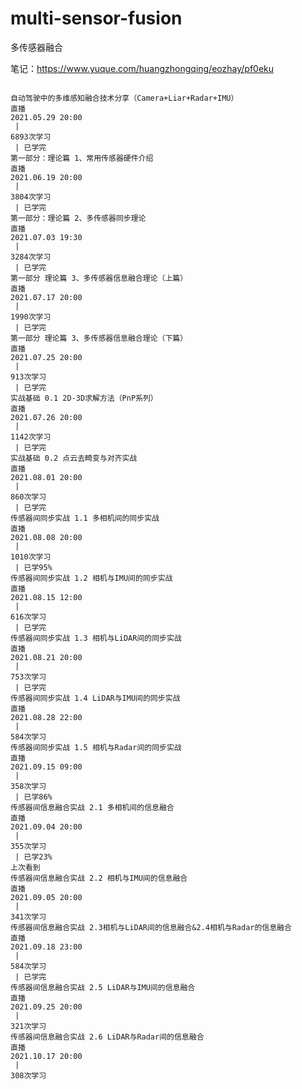 <!--
 * @Description: 
 * @Author: HCQ
 * @Company(School): UCAS
 * @Email: 1756260160@qq.com
 * @Date: 2021-09-21 13:38:15
 * @LastEditTime: 2021-10-31 17:06:32
 * @FilePath: /multi-sensor-fusion/README.md
-->
# multi-sensor-fusion
多传感器融合

笔记：https://www.yuque.com/huangzhongqing/eozhay/pf0eku

```

自动驾驶中的多维感知融合技术分享（Camera+Liar+Radar+IMU）
直播
2021.05.29 20:00
 | 
6893次学习
 | 已学完
第一部分：理论篇 1、常用传感器硬件介绍
直播
2021.06.19 20:00
 | 
3804次学习
 | 已学完
第一部分：理论篇 2、多传感器同步理论
直播
2021.07.03 19:30
 | 
3284次学习
 | 已学完
第一部分 理论篇 3、多传感器信息融合理论（上篇）
直播
2021.07.17 20:00
 | 
1990次学习
 | 已学完
第一部分 理论篇 3、多传感器信息融合理论（下篇）
直播
2021.07.25 20:00
 | 
913次学习
 | 已学完
实战基础 0.1 2D-3D求解方法（PnP系列）
直播
2021.07.26 20:00
 | 
1142次学习
 | 已学完
实战基础 0.2 点云去畸变与对齐实战
直播
2021.08.01 20:00
 | 
860次学习
 | 已学完
传感器间同步实战 1.1 多相机间的同步实战
直播
2021.08.08 20:00
 | 
1010次学习
 | 已学95%
传感器间同步实战 1.2 相机与IMU间的同步实战
直播
2021.08.15 12:00
 | 
616次学习
 | 已学完
传感器间同步实战 1.3 相机与LiDAR间的同步实战
直播
2021.08.21 20:00
 | 
753次学习
 | 已学完
传感器间同步实战 1.4 LiDAR与IMU间的同步实战
直播
2021.08.28 22:00
 | 
584次学习
传感器间同步实战 1.5 相机与Radar间的同步实战
直播
2021.09.15 09:00
 | 
358次学习
 | 已学86%
传感器间信息融合实战 2.1 多相机间的信息融合
直播
2021.09.04 20:00
 | 
355次学习
 | 已学23%
上次看到
传感器间信息融合实战 2.2 相机与IMU间的信息融合
直播
2021.09.05 20:00
 | 
341次学习
传感器间信息融合实战 2.3相机与LiDAR间的信息融合&2.4相机与Radar的信息融合
直播
2021.09.18 23:00
 | 
584次学习
 | 已学完
传感器间信息融合实战 2.5 LiDAR与IMU间的信息融合
直播
2021.09.25 20:00
 | 
321次学习
传感器间信息融合实战 2.6 LiDAR与Radar间的信息融合
直播
2021.10.17 20:00
 | 
308次学习

```